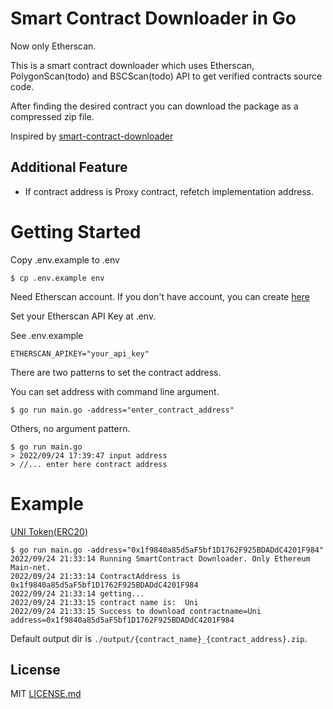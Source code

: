 # Smart Contract Downloader in Go 

Now only Etherscan.

This is a smart contract downloader which uses Etherscan, PolygonScan(todo) and BSCScan(todo) API to get verified contracts source code.

After finding the desired contract you can download the package as a compressed zip file.

Inspired by [smart-contract-downloader](https://github.com/amimaro/smart-contract-downloader)

## Additional Feature

- If contract address is Proxy contract, refetch implementation address. 


# Getting Started

Copy .env.example to .env

    $ cp .env.example env

Need Etherscan account. If you don't have account, you can create [here](https://etherscan.io/register)


Set your Etherscan API Key at .env. 

See .env.example

    ETHERSCAN_APIKEY="your_api_key"

There are two patterns to set the contract address. 

You can set address with command line argument.

    $ go run main.go -address="enter_contract_address"

Others, no argument pattern.

    $ go run main.go
    > 2022/09/24 17:39:47 input address
    > //... enter here contract address



# Example

[UNI Token(ERC20)](https://etherscan.io/token/0x1f9840a85d5af5bf1d1762f925bdaddc4201f984)
        
    $ go run main.go -address="0x1f9840a85d5aF5bf1D1762F925BDADdC4201F984"
    2022/09/24 21:33:14 Running SmartContract Downloader. Only Ethereum Main-net.
    2022/09/24 21:33:14 ContractAddress is 0x1f9840a85d5aF5bf1D1762F925BDADdC4201F984
    2022/09/24 21:33:14 getting...
    2022/09/24 21:33:15 contract name is:  Uni
    2022/09/24 21:33:15 Success to download contractname=Uni address=0x1f9840a85d5aF5bf1D1762F925BDADdC4201F984


Default output dir is `./output/{contract_name}_{contract_address}.zip`.

    
## License

MIT [LICENSE.md](https://github.com/ryom0624/smart-contract-downloader-go/blob/master/LICENSE.md)


